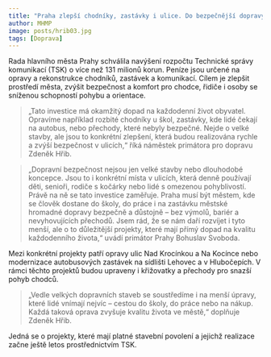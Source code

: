 ```yaml
---
title: "Praha zlepší chodníky, zastávky i ulice. Do bezpečnější dopravy investuje přes 131 milionů korun"
author: MHMP
image: posts/hrib03.jpg
tags: [Doprava]
---
```


Rada hlavního města Prahy schválila navýšení rozpočtu Technické správy komunikací (TSK) o více než 131 milionů korun. Peníze jsou určené na opravy a rekonstrukce chodníků, zastávek a komunikací. Cílem je zlepšit prostředí města, zvýšit bezpečnost a komfort pro chodce, řidiče i osoby se sníženou schopností pohybu a orientace.

> „Tato investice má okamžitý dopad na každodenní život obyvatel. Opravíme například rozbité chodníky u škol, zastávky, kde lidé čekají na autobus, nebo přechody, které nebyly bezpečné. Nejde o velké stavby, ale jsou to konkrétní zlepšení, která budou realizována rychle a zvýší bezpečnost v ulicích,“ říká náměstek primátora pro dopravu Zdeněk Hřib.

> „Dopravní bezpečnost nejsou jen velké stavby nebo dlouhodobé koncepce. Jsou to i konkrétní místa v ulicích, která denně používají děti, senioři, rodiče s kočárky nebo lidé s omezenou pohyblivostí. Právě na ně se tato investice zaměřuje. Praha musí být městem, kde se člověk dostane do školy, do práce i na zastávku městské hromadné dopravy bezpečně a důstojně – bez výmolů, bariér a nevyhovujících přechodů. Jsem rád, že se nám daří rozvíjet i tyto menší, ale o to důležitější projekty, které mají přímý dopad na kvalitu každodenního života,“ uvádí primátor Prahy Bohuslav Svoboda.

Mezi konkrétní projekty patří opravy ulic Nad Krocínkou a Na Kocínce nebo modernizace autobusových zastávek na sídlišti Lehovec a v Hlubočepích. V rámci těchto projektů budou upraveny i křižovatky a přechody pro snazší pohyb chodců.

> „Vedle velkých dopravních staveb se soustředíme i na menší úpravy, které lidé vnímají nejvíc – cestou do školy, do práce nebo na nákup. Každá taková oprava zvyšuje kvalitu života ve městě,“ doplňuje Zdeněk Hřib.

Jedná se o projekty, které mají platné stavební povolení a jejichž realizace začne ještě letos prostřednictvím TSK.
